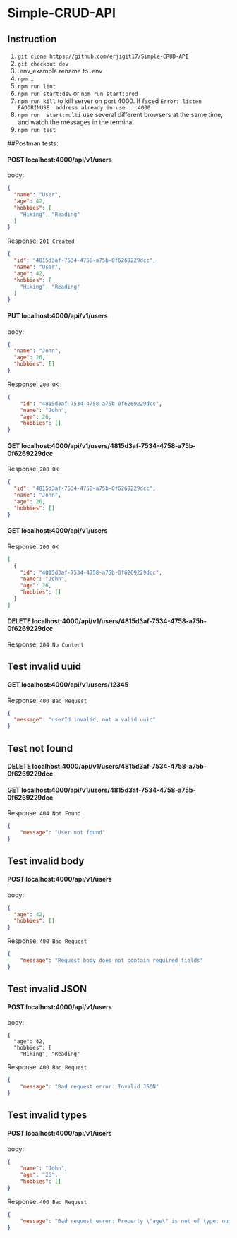 # Simple-CRUD-API

## Instruction
1. `git clone https://github.com/erjigit17/Simple-CRUD-API`
2. `git checkout dev`
3. .env_example rename to .env
4. `npm i`
5. `npm run lint`
6. `npm run start:dev` or `npm run start:prod`
7. `npm run kill`  to kill server on port 4000. If faced `Error: listen EADDRINUSE: address already in use :::4000`
8. `npm run  start:multi` use several different browsers at the same time, and watch the messages in the terminal
9. `npm run test`

##Postman tests:

#### POST localhost:4000/api/v1/users
body:
```json
{
  "name": "User",
  "age": 42,
  "hobbies": [
    "Hiking", "Reading"
  ]
}
```
Response: `201 Created`
```json
{
  "id": "4815d3af-7534-4758-a75b-0f6269229dcc",
  "name": "User",
  "age": 42,
  "hobbies": [
    "Hiking", "Reading"
  ]
}
```
#### PUT localhost:4000/api/v1/users
body:
```json
{
  "name": "John",
  "age": 26,
  "hobbies": []
}
```
Response: `200 OK`
```json
{
    "id": "4815d3af-7534-4758-a75b-0f6269229dcc",
    "name": "John",
    "age": 26,
    "hobbies": []
}
````
#### GET localhost:4000/api/v1/users/4815d3af-7534-4758-a75b-0f6269229dcc
Response: `200 OK` 
```json
{
  "id": "4815d3af-7534-4758-a75b-0f6269229dcc",
  "name": "John",
  "age": 26,
  "hobbies": []
}
```
#### GET localhost:4000/api/v1/users
Response: `200 OK`

```json
[
  {
    "id": "4815d3af-7534-4758-a75b-0f6269229dcc",
    "name": "John",
    "age": 26,
    "hobbies": []
  }
]
```
#### DELETE localhost:4000/api/v1/users/4815d3af-7534-4758-a75b-0f6269229dcc 
Response: `204 No Content`

## Test invalid uuid
#### GET localhost:4000/api/v1/users/12345
Response: `400 Bad Request`

```json
{
  "message": "userId invalid, not a valid uuid"
}
```
## Test not found
#### DELETE localhost:4000/api/v1/users/4815d3af-7534-4758-a75b-0f6269229dcc
#### GET localhost:4000/api/v1/users/4815d3af-7534-4758-a75b-0f6269229dcc
Response: `404 Not Found`
```json
{
    "message": "User not found"
}
```
## Test invalid body
#### POST localhost:4000/api/v1/users
body:
```json
{
  "age": 42,
  "hobbies": []
}
```
Response: `400 Bad Request`
```json
{
    "message": "Request body does not contain required fields"
}
```
## Test invalid JSON
#### POST localhost:4000/api/v1/users
body:
```
{
  "age": 42,
  "hobbies": [
    "Hiking", "Reading"
```
Response: `400 Bad Request`
```json
{
    "message": "Bad request error: Invalid JSON"
}
```
## Test invalid types
#### POST localhost:4000/api/v1/users
body:
```json
{
    "name": "John",
    "age": "26",
    "hobbies": []
}
```
Response: `400 Bad Request`
```json
{
    "message": "Bad request error: Property \"age\" is not of type: number"
}
```